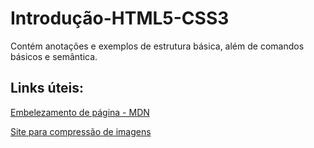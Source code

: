 # Introdução-HTML5-CSS3
Contém anotações e exemplos de estrutura básica, além de comandos básicos e semântica.

## Links úteis:
[Embelezamento de página - MDN](https://developer.mozilla.org/pt-BR/)

[Site para compressão de imagens](https://tinypng.com/)
